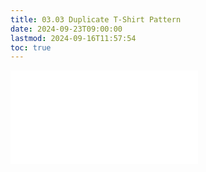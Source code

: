 ```yaml
---
title: 03.03 Duplicate T-Shirt Pattern
date: 2024-09-23T09:00:00
lastmod: 2024-09-16T11:57:54
toc: true
---
```


![link to included file contents](../../../../sewing/how-to-duplicate-a-t-shirt-pattern.md)
